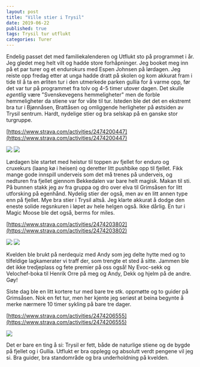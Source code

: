 ```yaml
---
layout: post
title: "Ville stier i Trysil"
date: 2019-06-22
published: true
tags: Trysil tur utflukt
categories: Turer 
---
```


Endelig passet det med familiekalenderen og Utflukt sto på programmet i år. Jeg gledet meg helt vilt og hadde store forhåpninger. Jeg booket meg inn på et par turer og et endurokurs med Espen Johnsen på lørdagen. Jeg reiste opp fredag etter at unga hadde dratt på skolen og kom akkurat fram i tide til å ta en ørliten tur i den utmerkede parken gullia for å varme opp, før det var tur på programmet fra tolv og 4-5 timer utover dagen. Det skulle _egentlig_ være "Svenskevegens hemmeligheter" men de forble hemmeligheter da stiene var for våte til tur. Isteden ble det det en ekstremt bra tur i Bjønnåsen, Brattåsen og omliggende herligheter på østsiden av Trysil sentrum. Hardt, nydelige stier og bra selskap på en ganske stor turgruppe. 

[https://www.strava.com/activities/2474200447](https://www.strava.com/activities/2474200447)

<img src="/assets/utflukt1.jpg" />

<img src="/assets/utflukt2.jpg" />

Lørdagen ble startet med heistur til toppen av fjellet for enduro og cruxekurs (laang kø i heisen) og deretter litt pushbike opp til fjellet. Fikk mange gode innspill underveis som det må trenes på underveis, og nedturen fra fjellet gjennom Bekkedalen var bare helt magisk. Makan til sti. På bunnen stakk jeg av fra gruppa og dro over elva til Grimsåsen for litt utforsking på egenhånd. Nydelig stier der også, men av en litt annen type enn på fjellet. Mye bra stier i Trysil altså. Jeg klarte akkurat å dodge den eneste solide regsnkuren i løpet av hele helgen også. Ikke dårlig. En tur i Magic Moose ble det også, berms for miles.

[https://www.strava.com/activities/2474203802](https://www.strava.com/activities/2474203802)

<img src="/assets/utflukt3.jpg" />

<img src="/assets/utflukt4.jpg" />

Kvelden ble brukt på nerdequiz med Andy som jeg delte hytte med og to tilfeldige lagkamerater vi traff der, som trengte et sted å sitte. Jammen ble det ikke tredjeplass og fete premier på oss også! Ny Evoc-sekk og Velochef-boka til Henrik Orre på meg og Andy, Dekk og hjelm på de andre. Gøy!

Siste dag ble en litt kortere tur med bare tre stk. oppmøtte og to guider på Grimsåsen. Nok en fet tur, men her kjente jeg seriøst at beina begynte å merke nærmere 10 timer sykling på bare tre dager. 

[https://www.strava.com/activities/2474206555](https://www.strava.com/activities/2474206555)

<img src="/assets/utflukt5.jpg" />

Det er bare en ting å si: Trysil er fett, både de naturlige stiene og de bygde på fjellet og i Gullia. Utflukt er bra opplegg og absolutt verdt pengene vil jeg si. Bra guider, bra standområde og bra underholdning på kvelden. 
